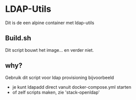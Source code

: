 LDAP-Utils
==========

Dit is de een alpine container met ldap-utils


Build.sh
--------

Dit script bouwt het image... en verder niet.

why?
----

Gebruik dit script voor ldap provisioning bijvoorbeeld 
- je kunt ldapadd direct vanuit docker-compose.yml starten
- of zelf scripts maken, zie 'stack-openldap'
